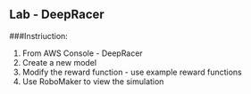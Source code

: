## Lab - DeepRacer

###Instriuction:
1. From AWS Console - DeepRacer
2. Create a new model
3. Modify the reward function - use example reward functions
4. Use RoboMaker to view the simulation

